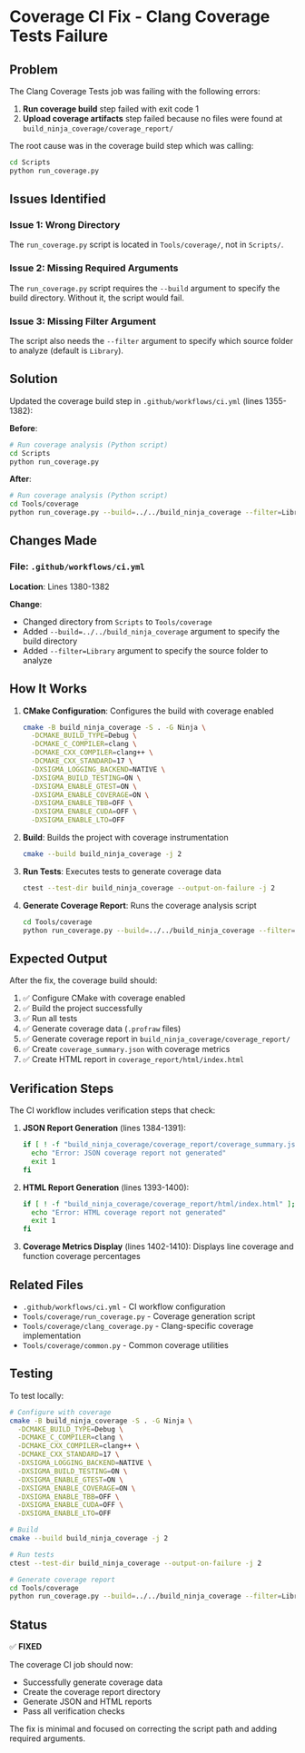# Coverage CI Fix - Clang Coverage Tests Failure

## Problem

The Clang Coverage Tests job was failing with the following errors:

1. **Run coverage build** step failed with exit code 1
2. **Upload coverage artifacts** step failed because no files were found at `build_ninja_coverage/coverage_report/`

The root cause was in the coverage build step which was calling:
```bash
cd Scripts
python run_coverage.py
```

## Issues Identified

### Issue 1: Wrong Directory
The `run_coverage.py` script is located in `Tools/coverage/`, not in `Scripts/`.

### Issue 2: Missing Required Arguments
The `run_coverage.py` script requires the `--build` argument to specify the build directory. Without it, the script would fail.

### Issue 3: Missing Filter Argument
The script also needs the `--filter` argument to specify which source folder to analyze (default is `Library`).

## Solution

Updated the coverage build step in `.github/workflows/ci.yml` (lines 1355-1382):

**Before**:
```bash
# Run coverage analysis (Python script)
cd Scripts
python run_coverage.py
```

**After**:
```bash
# Run coverage analysis (Python script)
cd Tools/coverage
python run_coverage.py --build=../../build_ninja_coverage --filter=Library
```

## Changes Made

### File: `.github/workflows/ci.yml`

**Location**: Lines 1380-1382

**Change**:
- Changed directory from `Scripts` to `Tools/coverage`
- Added `--build=../../build_ninja_coverage` argument to specify the build directory
- Added `--filter=Library` argument to specify the source folder to analyze

## How It Works

1. **CMake Configuration**: Configures the build with coverage enabled
   ```bash
   cmake -B build_ninja_coverage -S . -G Ninja \
     -DCMAKE_BUILD_TYPE=Debug \
     -DCMAKE_C_COMPILER=clang \
     -DCMAKE_CXX_COMPILER=clang++ \
     -DCMAKE_CXX_STANDARD=17 \
     -DXSIGMA_LOGGING_BACKEND=NATIVE \
     -DXSIGMA_BUILD_TESTING=ON \
     -DXSIGMA_ENABLE_GTEST=ON \
     -DXSIGMA_ENABLE_COVERAGE=ON \
     -DXSIGMA_ENABLE_TBB=OFF \
     -DXSIGMA_ENABLE_CUDA=OFF \
     -DXSIGMA_ENABLE_LTO=OFF
   ```

2. **Build**: Builds the project with coverage instrumentation
   ```bash
   cmake --build build_ninja_coverage -j 2
   ```

3. **Run Tests**: Executes tests to generate coverage data
   ```bash
   ctest --test-dir build_ninja_coverage --output-on-failure -j 2
   ```

4. **Generate Coverage Report**: Runs the coverage analysis script
   ```bash
   cd Tools/coverage
   python run_coverage.py --build=../../build_ninja_coverage --filter=Library
   ```

## Expected Output

After the fix, the coverage build should:

1. ✅ Configure CMake with coverage enabled
2. ✅ Build the project successfully
3. ✅ Run all tests
4. ✅ Generate coverage data (`.profraw` files)
5. ✅ Generate coverage report in `build_ninja_coverage/coverage_report/`
6. ✅ Create `coverage_summary.json` with coverage metrics
7. ✅ Create HTML report in `coverage_report/html/index.html`

## Verification Steps

The CI workflow includes verification steps that check:

1. **JSON Report Generation** (lines 1384-1391):
   ```bash
   if [ ! -f "build_ninja_coverage/coverage_report/coverage_summary.json" ]; then
     echo "Error: JSON coverage report not generated"
     exit 1
   fi
   ```

2. **HTML Report Generation** (lines 1393-1400):
   ```bash
   if [ ! -f "build_ninja_coverage/coverage_report/html/index.html" ]; then
     echo "Error: HTML coverage report not generated"
     exit 1
   fi
   ```

3. **Coverage Metrics Display** (lines 1402-1410):
   Displays line coverage and function coverage percentages

## Related Files

- `.github/workflows/ci.yml` - CI workflow configuration
- `Tools/coverage/run_coverage.py` - Coverage generation script
- `Tools/coverage/clang_coverage.py` - Clang-specific coverage implementation
- `Tools/coverage/common.py` - Common coverage utilities

## Testing

To test locally:

```bash
# Configure with coverage
cmake -B build_ninja_coverage -S . -G Ninja \
  -DCMAKE_BUILD_TYPE=Debug \
  -DCMAKE_C_COMPILER=clang \
  -DCMAKE_CXX_COMPILER=clang++ \
  -DCMAKE_CXX_STANDARD=17 \
  -DXSIGMA_LOGGING_BACKEND=NATIVE \
  -DXSIGMA_BUILD_TESTING=ON \
  -DXSIGMA_ENABLE_GTEST=ON \
  -DXSIGMA_ENABLE_COVERAGE=ON \
  -DXSIGMA_ENABLE_TBB=OFF \
  -DXSIGMA_ENABLE_CUDA=OFF \
  -DXSIGMA_ENABLE_LTO=OFF

# Build
cmake --build build_ninja_coverage -j 2

# Run tests
ctest --test-dir build_ninja_coverage --output-on-failure -j 2

# Generate coverage report
cd Tools/coverage
python run_coverage.py --build=../../build_ninja_coverage --filter=Library
```

## Status

✅ **FIXED**

The coverage CI job should now:
- Successfully generate coverage data
- Create the coverage report directory
- Generate JSON and HTML reports
- Pass all verification checks

The fix is minimal and focused on correcting the script path and adding required arguments.
